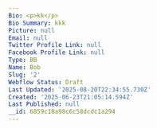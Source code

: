 ```yaml
---
Bio: <p>kk</p>
Bio Summary: kkk
Picture: null
Email: null
Twitter Profile Link: null
Facebook Profile Link: null
Type: BB
Name: Bob
Slug: '2'
Webflow Status: Draft
Last Updated: '2025-08-20T22:34:55.730Z'
Created: '2025-06-23T21:05:14.594Z'
Last Published: null
__id: 6859c18a98c6c58dcdc1a294
---
```


